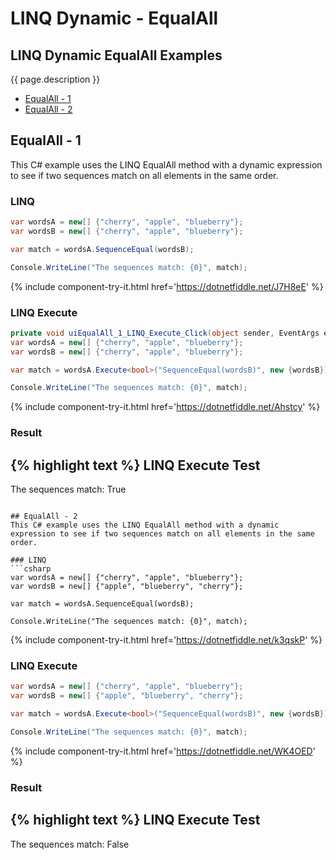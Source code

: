 # LINQ Dynamic - EqualAll

## LINQ Dynamic EqualAll Examples
{{ page.description }}

- [EqualAll - 1](#equalall---1)
- [EqualAll - 2](#equalall---2)

## EqualAll - 1
This C# example uses the LINQ EqualAll method with a dynamic expression to see if two sequences match on all elements in the same order.

### LINQ
```csharp
var wordsA = new[] {"cherry", "apple", "blueberry"};
var wordsB = new[] {"cherry", "apple", "blueberry"};

var match = wordsA.SequenceEqual(wordsB);

Console.WriteLine("The sequences match: {0}", match);
```
{% include component-try-it.html href='https://dotnetfiddle.net/J7H8eE' %}

### LINQ Execute
```csharp
private void uiEqualAll_1_LINQ_Execute_Click(object sender, EventArgs e)
var wordsA = new[] {"cherry", "apple", "blueberry"};
var wordsB = new[] {"cherry", "apple", "blueberry"};

var match = wordsA.Execute<bool>("SequenceEqual(wordsB)", new {wordsB});

Console.WriteLine("The sequences match: {0}", match);
```
{% include component-try-it.html href='https://dotnetfiddle.net/Ahstcy' %}

### Result
{% highlight text %}
LINQ Execute Test
------------------------------
The sequences match: True

```

## EqualAll - 2
This C# example uses the LINQ EqualAll method with a dynamic expression to see if two sequences match on all elements in the same order.

### LINQ
```csharp
var wordsA = new[] {"cherry", "apple", "blueberry"};
var wordsB = new[] {"apple", "blueberry", "cherry"};

var match = wordsA.SequenceEqual(wordsB);

Console.WriteLine("The sequences match: {0}", match);
```
{% include component-try-it.html href='https://dotnetfiddle.net/k3qskP' %}

### LINQ Execute
```csharp
var wordsA = new[] {"cherry", "apple", "blueberry"};
var wordsB = new[] {"apple", "blueberry", "cherry"};

var match = wordsA.Execute<bool>("SequenceEqual(wordsB)", new {wordsB});

Console.WriteLine("The sequences match: {0}", match);
```
{% include component-try-it.html href='https://dotnetfiddle.net/WK4OED' %}

### Result
{% highlight text %}
LINQ Execute Test
------------------------------
The sequences match: False

```
